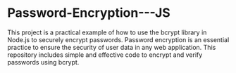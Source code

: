 # Password-Encryption---JS
This project is a practical example of how to use the bcrypt library in Node.js to securely encrypt passwords. Password encryption is an essential practice to ensure the security of user data in any web application. This repository includes simple and effective code to encrypt and verify passwords using bcrypt.
